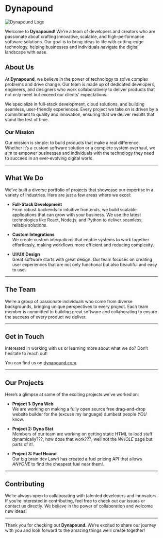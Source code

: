 # Dynapound

![Dynapound Logo](https://assets.dynapound.com/assets/images/logo.png)  <!-- Add your logo image here -->

Welcome to **Dynapound**! We're a team of developers and creators who are passionate about crafting innovative, scalable, and high-performance software solutions. Our goal is to bring ideas to life with cutting-edge technology, helping businesses and individuals navigate the digital landscape with ease.

## About Us

At **Dynapound**, we believe in the power of technology to solve complex problems and drive change. Our team is made up of dedicated developers, engineers, and designers who work collaboratively to deliver products that not only meet but exceed our clients' expectations.

We specialize in full-stack development, cloud solutions, and building seamless, user-friendly experiences. Every project we take on is driven by a commitment to quality and innovation, ensuring that we deliver results that stand the test of time.

### Our Mission
Our mission is simple: to build products that make a real difference. Whether it’s a custom software solution or a complete system overhaul, we aim to empower businesses and individuals with the technology they need to succeed in an ever-evolving digital world.

---

## What We Do

We’ve built a diverse portfolio of projects that showcase our expertise in a variety of industries. Here are just a few areas where we excel:

- **Full-Stack Development**  
  From robust backends to intuitive frontends, we build scalable applications that can grow with your business. We use the latest technologies like React, Node.js, and Python to deliver seamless, reliable solutions.

- **Custom Integrations**  
  We create custom integrations that enable systems to work together effortlessly, making workflows more efficient and reducing complexity.

- **UI/UX Design**  
  Great software starts with great design. Our team focuses on creating user experiences that are not only functional but also beautiful and easy to use.

---

## The Team

We’re a group of passionate individuals who come from diverse backgrounds, bringing unique perspectives to every project. Each team member is committed to building great software and collaborating to ensure the success of every product we deliver.

---

## Get in Touch

Interested in working with us or learning more about what we do? Don’t hesitate to reach out!

You can find us on [dynapound.com](https://www.dynapound.com/contact/).

---

## Our Projects

Here’s a glimpse at some of the exciting projects we've worked on:

- **Project 1: Dyna Web**  
  We are working on making a fully open source free drag-and-drop website builder for the (excuse my language) dumbest people *YOU* know.

- **Project 2: Dyna Stat**  
  Members of our team are working on getting static HTML to load stuff dynamically???, how dose that work???, well not the *WHOLE* page but parts of it!.

- **Project 3: Fuel Hound**  
  Our big brain dev Lawri has created a fuel pricing API that allows *ANYONE* to find the cheapest fuel near them!.

---

## Contributing

We’re always open to collaborating with talented developers and innovators. If you’re interested in contributing, feel free to check out our issues or contact us directly. We believe in the power of collaboration and welcome new ideas!

---

Thank you for checking out **Dynapound**. We’re excited to share our journey with you and look forward to the amazing things we’ll create together!
